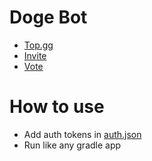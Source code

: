 # Doge Bot
- [Top.gg](https://top.gg/bot/741412043411816488)
- [Invite](https://top.gg/bot/741412043411816488/invite)
- [Vote](https://top.gg/bot/741412043411816488/vote)

# How to use
- Add auth tokens in [auth.json](auth.json)
- Run like any gradle app

